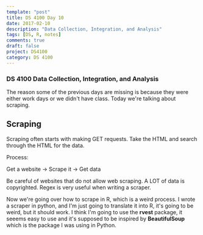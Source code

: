 ```yaml
---
template: "post"
title: DS 4100 Day 10
date: 2017-02-10
description: "Data Collection, Integration, and Analysis"
tags: [DS, R, notes]
comments: true
draft: false
project: DS4100
category: DS 4100
---
```


### DS 4100 Data Collection, Integration, and Analysis

The reason some of the previous days are missing is because they were either work days or we didn't have class. Today we're talking about scraping. 

## Scraping

Scraping often starts with making GET requests. Take the HTML and search through the HTML for the data.

Process:

Get a website -> Scrape it -> Get data

Be careful of websites that do not allow web scraping. A LOT of data is copyrighted. Regex is very useful when writing a scraper. 

Now we're going over how to scrape in R, which is a weird process. I wrote a scraper in python, and I'm just going to translate it into R, it's going to be weird, but it should work. I think I'm going to use the **rvest** package, it seeems easy to use and it's supposed to be inspired by **BeautifulSoup** which is the package I was using in Python.
